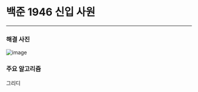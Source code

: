 # 백준 1946 신입 사원

---

### 해결 사진

![image](https://user-images.githubusercontent.com/38356853/93851600-63cb3f80-fceb-11ea-88a2-4a8b9d6ef264.png)



### 주요 알고리즘

그리디
